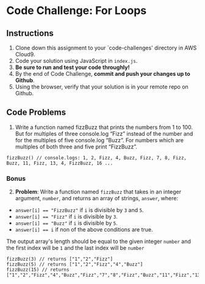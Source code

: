 # Code Challenge: For Loops

## Instructions

1. Clone down this assignment to your `code-challenges' directory in AWS Cloud9.  
2. Code your solution using JavaScript in `index.js`. 
3. **Be sure to run and test your code throughly!**
4. By the end of Code Challenge, **commit and push your changes up to Github**.
5. Using the browser, verify that your solution is in your remote repo on Github.

## Code Problems

1. Write a function named fizzBuzz that prints the numbers from 1 to 100. But for multiples of three console.log “Fizz” instead of the number and for the multiples of five console.log “Buzz”. For numbers which are multiples of both three and five print “FizzBuzz”.
```
fizzBuzz() // console.logs: 1, 2, Fizz, 4, Buzz, Fizz, 7, 8, Fizz, Buzz, 11, Fizz, 13, 4, FizzBuzz, 16 ...
```


### Bonus 
2. **Problem**: Write a function named `fizzBuzz` that takes in an integer argument, `number`, and returns an array of strings, `answer`, where:

- `answer[i] == "FizzBuzz"` if `i` is divisible by `3` and `5`.
- `answer[i] == "Fizz"` if `i` is divisible by `3`.
- `answer[i] == "Buzz"` if `i` is divisible by `5`.
- `answer[i] == i` if non of the above conditions are true.

The output array's length should be equal to the given integer `number` and the first index will be `1` and the last index will be `number`

```
fizzBuzz(3) // returns ["1","2","Fizz"]
fizzBuzz(5) // returns ["1","2","Fizz","4","Buzz"]
fizzBuzz(15) // returns ["1","2","Fizz","4","Buzz","Fizz","7","8","Fizz","Buzz","11","Fizz","13","14","FizzBuzz"]
```

